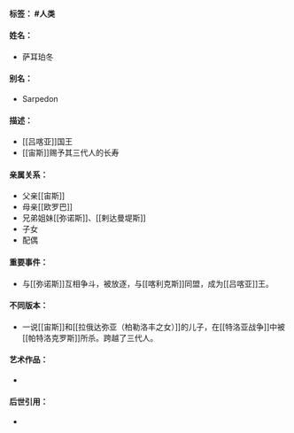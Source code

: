 #### 标签： #人类
#### 姓名：
- 萨耳珀冬
#### 别名：
- Sarpedon
#### 描述：
- [[吕喀亚]]国王
- [[宙斯]]赐予其三代人的长寿
#### 亲属关系：
- 父亲[[宙斯]]
- 母亲[[欧罗巴]]
- 兄弟姐妹[[弥诺斯]]、[[剌达曼堤斯]]
- 子女
- 配偶
#### 重要事件：
- 与[[弥诺斯]]互相争斗，被放逐，与[[喀利克斯]]同盟，成为[[吕喀亚]]王。
#### 不同版本：
- 一说[[宙斯]]和[[拉俄达弥亚（柏勒洛丰之女）]]的儿子，在[[特洛亚战争]]中被[[帕特洛克罗斯]]所杀。跨越了三代人。
#### 艺术作品：
- 
#### 后世引用：
- 